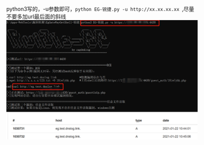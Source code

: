 python3写的，-u参数即可，`python EG-锐捷.py -u http://xx.xx.xx.xx `,尽量不要多加url最后面的斜线  
![图片](https://raw.githubusercontent.com/CapOnKing/all_Here/main/%E9%94%90%E6%8D%B7_RCE%E5%88%A9%E7%94%A8/%E5%88%A9%E7%94%A8%E6%96%B9%E5%BC%8F.png)
![图片](https://raw.githubusercontent.com/CapOnKing/all_Here/main/%E9%94%90%E6%8D%B7_RCE%E5%88%A9%E7%94%A8/%E6%A3%80%E6%B5%8B%E7%BB%93%E6%9E%9C.png)
